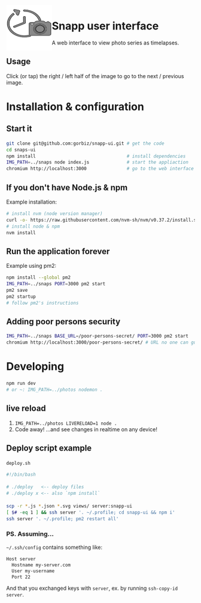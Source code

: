 <img align="left" src="time-lapse.svg" width="122" height="122">

# Snapp user interface
A web interface to view photo series as timelapses.

## Usage
Click (or tap) the right / left half of the image to go to the next / previous image.

# Installation & configuration

## Start it
```sh
git clone git@github.com:gorbiz/snapp-ui.git # get the code
cd snaps-ui
npm install                                  # install dependencies
IMG_PATH=../snaps node index.js              # start the appliaction
chromium http://localhost:3000               # go to the web interface
```

## If you don't have Node.js & npm
Example installation:
```sh
# install nvm (node version manager)
curl -o- https://raw.githubusercontent.com/nvm-sh/nvm/v0.37.2/install.sh | bash
# install node & npm
nvm install
```

## Run the application forever
Example using pm2:
```sh
npm install --global pm2
IMG_PATH=../snaps PORT=3000 pm2 start
pm2 save
pm2 startup
# follow pm2's instructions
```

## Adding poor persons security
```sh
IMG_PATH=../snaps BASE_URL=/poor-persons-secret/ PORT=3000 pm2 start
chromium http://localhost:3000/poor-persons-secret/ # URL no one can guess 😂
```

# Developing
```sh
npm run dev
# or ~: IMG_PATH=../photos nodemon .
```

## live reload
1. `IMG_PATH=../photos LIVERELOAD=1 node .`
2. Code away! ...and see changes in realtime on any device!

## Deploy script example

`deploy.sh`
```sh
#!/bin/bash

# ./deploy   <-- deploy files
# ./deploy x <-- also `npm install`

scp -r *.js *.json *.svg views/ server:snapp-ui
[ $# -eq 1 ] && ssh server '. ~/.profile; cd snapp-ui && npm i'
ssh server '. ~/.profile; pm2 restart all'
```

### PS. Assuming...

`~/.ssh/config` contains something like:
```
Host server
  Hostname my-server.com
  User my-username
  Port 22
```
And that you exchanged keys with `server`, ex. by running `ssh-copy-id server`.
